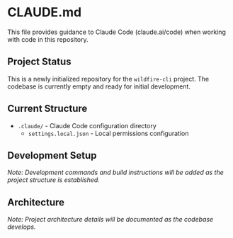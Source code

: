 # CLAUDE.md

This file provides guidance to Claude Code (claude.ai/code) when working with code in this repository.

## Project Status

This is a newly initialized repository for the `wildfire-cli` project. The codebase is currently empty and ready for initial development.

## Current Structure

- `.claude/` - Claude Code configuration directory
  - `settings.local.json` - Local permissions configuration

## Development Setup

*Note: Development commands and build instructions will be added as the project structure is established.*

## Architecture

*Note: Project architecture details will be documented as the codebase develops.*